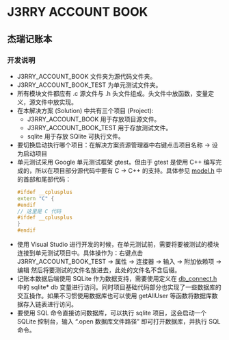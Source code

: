 # J3RRY ACCOUNT BOOK
## 杰瑞记账本

### 开发说明
- J3RRY_ACCOUNT_BOOK 文件夹为源代码文件夹。
- J3RRY_ACCOUNT_BOOK_TEST 为单元测试文件夹。
- 所有模块文件都应有 .c 源文件与 .h 头文件组成。头文件中放函数，变量定义，源文件中放实现。
- 在本解决方案 (Solution) 中共有三个项目 (Project): 
    - J3RRY_ACCOUNT_BOOK 用于存放项目源文件。
    - J3RRY_ACCOUNT_BOOK_TEST 用于存放测试文件。
    - sqlite 用于存放 SQlite 可执行文件。
- 要切换启动执行哪个项目：在解决方案资源管理器中右键点击项目名称 -> 设为启动项目
- 单元测试采用 Google 单元测试框架 gtest。但由于 gtest 是使用 C++ 编写完成的，所以在项目部分源代码中要有 C -> C++ 的支持。具体参见 [model.h](J3RRY_ACCOUNT_BOOK/model.h) 中的首部和尾部代码：
    ```cpp
    #ifdef __cplusplus
    extern "C" {
    #endif
    // 这里是 C 代码
    #ifdef __cplusplus
    }
    #endif
    ```
- 使用 Visual Studio 进行开发的时候，在单元测试前，需要将要被测试的模块连接到单元测试项目中。具体操作为：右键点击 J3RRY_ACCOUNT_BOOK_TEST -> 属性 -> 连接器 -> 输入 -> 附加依赖项 -> 编辑 然后将要测试的文件名放进去，此处的文件名不含后缀。
- 记账本数据后端使用 SQLite 作为数据支持，需要使用定义在 [db_connect.h](./J3RRY_ACCOUNT_BOOK/db_connect.h) 中的 sqlite* db 变量进行访问。同时项目基础代码部分也实现了一些数据库的交互操作。如果不习惯使用数据库也可以使用 getAllUser 等函数将数据库数据存入链表进行访问。
- 要使用 SQL 命令直接访问数据库，可以执行 sqlite 项目，这会启动一个 SQLite 控制台，输入 “.open 数据库文件路径” 即可打开数据库，并执行 SQL 命令。